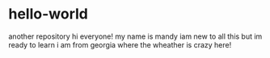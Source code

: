 # hello-world
another repository
hi everyone! my name is mandy iam new to all this but im ready to learn 
i am from georgia where the wheather is crazy here!

